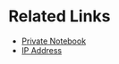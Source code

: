 
# Related Links

[notes]: <https://bit.ly/greystoke-notebook>
[ip]: <https://bit.ly/greystoke-ip>
[cloudflare]: <http://nyteowldave.work>
[bluehost]: <http://greystoke.nyteowldave.us>

* [Private Notebook][notes]
* [IP Address][ip]

